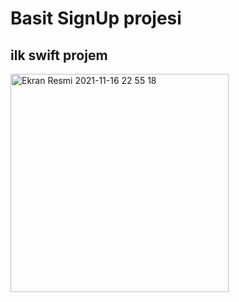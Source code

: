 # Basit SignUp projesi
## ilk swift projem
<img width="349" alt="Ekran Resmi 2021-11-16 22 55 18" src="https://user-images.githubusercontent.com/90962485/142056465-facf4999-8bd7-418c-9e3f-e4b046883623.png">
